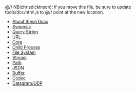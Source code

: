 @// NB(chrisdickinson): if you move this file, be sure to update tools/doc/html.js to
@// point at the new location.
* [About these Docs](documentation.html)
* [Synopsis](synopsis.html)
* [Query String](querystring.html)
* [URL](url.html)
* [Core](core.html)
* [Child Process](childprocess.html)
* [File System](fs.html)
* [Stream](stream.html)
* [Path](path.html)
* [JSON](json.html)
* [Buffer](buffer.html)
* [Codec](codec.html)
* [Datagram/UDP](dgram.html)
